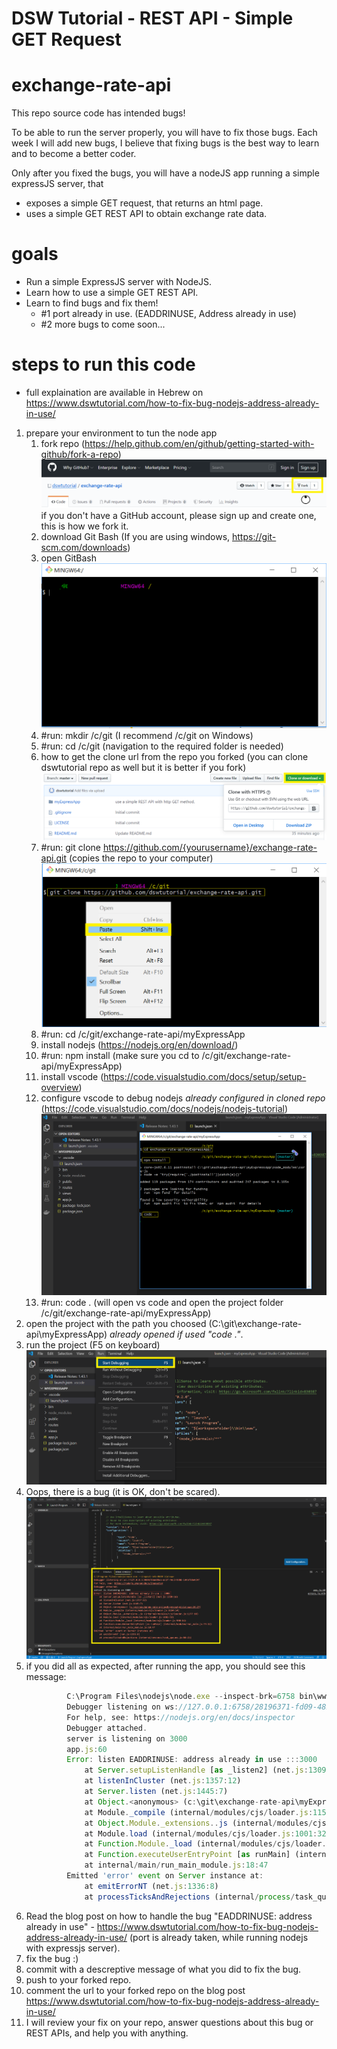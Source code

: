 DSW Tutorial - REST API - Simple GET Request
========

# exchange-rate-api 
This repo source code has intended bugs! 

To be able to run the server properly, you will have to fix those bugs.
Each week I will add new bugs, I believe that fixing bugs is the best way to learn and to become a better coder.

Only after you fixed the bugs, you will have a nodeJS app running a simple expressJS server,
that 
- exposes a simple GET request, that returns an html page.
- uses a simple GET REST API to obtain exchange rate data.

# goals
* Run a simple ExpressJS server with NodeJS.
* Learn how to use a simple GET REST API.
* Learn to find bugs and fix them!
    * #1 port already in use. (EADDRINUSE, Address already in use)
    * #2 more bugs to come soon...

# steps to run this code 
* full explaination are available in Hebrew on https://www.dswtutorial.com/how-to-fix-bug-nodejs-address-already-in-use/
1. prepare your environment to tun the node app
    1. fork repo (https://help.github.com/en/github/getting-started-with-github/fork-a-repo)
      ![How to fork](docs/fork.png "How to fork")
      if you don't have a GitHub account, please sign up and create one, this is how we fork it.
    1. download Git Bash (If you are using windows, https://git-scm.com/downloads)
    1. open GitBash
      ![How to open bash on windows](docs/open_bash.png "How to open bash on windows")
    1. #run: mkdir /c/git (I recommend /c/git on Windows)
    1. #run: cd /c/git (navigation to the required folder is needed)
    1. how to get the clone url from the repo you forked (you can clone dswtutorial repo as well but it is better if you fork)
     ![How to get clone url](docs/clone.png "How to get clone url")
    1. #run: git clone https://github.com/{yourusername}/exchange-rate-api.git (copies the repo to your computer)
     ![How to use git bash to clone](docs/git_clone.png "How to use git bash to clone")
    1. #run:  cd /c/git/exchange-rate-api/myExpressApp
    1. install nodejs (https://nodejs.org/en/download/)
    1. #run: npm install (make sure you cd to /c/git/exchange-rate-api/myExpressApp)
    1. install vscode (https://code.visualstudio.com/docs/setup/setup-overview)
    1. configure vscode to debug nodejs *already configured in cloned repo* (https://code.visualstudio.com/docs/nodejs/nodejs-tutorial)
         ![How to install node and vs code](docs/install.png "How to install node and vs code")
    1. #run: code . (will open vs code and open the project folder /c/git/exchange-rate-api/myExpressApp)
1. open the project with the path you choosed (C:\git\exchange-rate-api\myExpressApp) *already opened if used "code ."*.
1. run the project (F5 on keyboard)
   ![How to start nodeJS app on vscode](docs/start.png "How to start nodeJS app on vscode")
1. Oops, there is a bug (it is OK, don't be scared).
   ![How to debug nodeJS app on vscode](docs/debug.png "How to debug nodeJS app on vscode")
1. if you did all as expected, after running the app, you should see this message:
   ```javascript
            C:\Program Files\nodejs\node.exe --inspect-brk=6758 bin\www 
            Debugger listening on ws://127.0.0.1:6758/28196371-fd09-4827-8fb6-ebd56b88eb54
            For help, see: https://nodejs.org/en/docs/inspector
            Debugger attached.
            server is listening on 3000
            app.js:60
            Error: listen EADDRINUSE: address already in use :::3000
                at Server.setupListenHandle [as _listen2] (net.js:1309:16)
                at listenInCluster (net.js:1357:12)
                at Server.listen (net.js:1445:7)
                at Object.<anonymous> (c:\git\exchange-rate-api\myExpressApp\bin\www:24:27)
                at Module._compile (internal/modules/cjs/loader.js:1154:14)
                at Object.Module._extensions..js (internal/modules/cjs/loader.js:1177:10)
                at Module.load (internal/modules/cjs/loader.js:1001:32)
                at Function.Module._load (internal/modules/cjs/loader.js:900:14)
                at Function.executeUserEntryPoint [as runMain] (internal/modules/run_main.js:74:12)
                at internal/main/run_main_module.js:18:47
            Emitted 'error' event on Server instance at:
                at emitErrorNT (net.js:1336:8)
                at processTicksAndRejections (internal/process/task_queues.js:84:21)
   ```
1. Read the blog post on how to handle the bug "EADDRINUSE: address already in use" -  https://www.dswtutorial.com/how-to-fix-bug-nodejs-address-already-in-use/ (port is already taken, while running nodejs with expressjs server).
1. fix the bug :)
1. commit with a descreptive message of what you did to fix the bug.
1. push to your forked repo.
1. comment the url to your forked repo on the blog post https://www.dswtutorial.com/how-to-fix-bug-nodejs-address-already-in-use/
1. I will review your fix on your repo, answer questions about this bug or REST APIs, and help you with anything.
